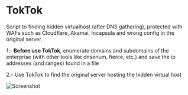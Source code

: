 # TokTok
Script to finding hidden virtualhost (after DNS gathering), protected with WAFs such as Cloudflare, Akamai, Incapsula and wrong config in the original server.

1.- **Before use TokTok**, enumerate domains and subdomains of the enterprise (with other tools like dnsenum, fierce, etc.) and save the ip addresses (and ranges) found in a file

2.- Use TokTok to find the original server hosting the hidden virtual host

![Screenshot](toktok.png) 
